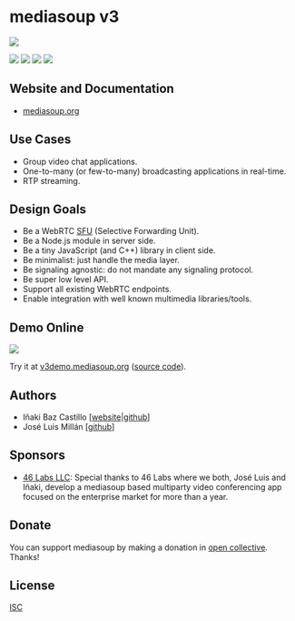 # mediasoup v3

[![][mediasoup-banner]][mediasoup-website]

[![][npm-shield-mediasoup]][npm-mediasoup]
[![][travis-ci-shield-mediasoup]][travis-ci-mediasoup]
[![][codacy-grade-shield-mediasoup]][codacy-grade-mediasoup]
[![][opencollective-shield-mediasoup]][opencollective-mediasoup]


## Website and Documentation

* [mediasoup.org][mediasoup-website]


## Use Cases

* Group video chat applications.
* One-to-many (or few-to-many) broadcasting applications in real-time.
* RTP streaming.


## Design Goals

* Be a WebRTC [SFU](https://webrtcglossary.com/sfu/) (Selective Forwarding Unit).
* Be a Node.js module in server side.
* Be a tiny JavaScript (and C++) library in client side.
* Be minimalist: just handle the media layer.
* Be signaling agnostic: do not mandate any signaling protocol.
* Be super low level API.
* Support all existing WebRTC endpoints.
* Enable integration with well known multimedia libraries/tools.


## Demo Online

[![][mediasoup-demo-screenshot]][mediasoup-demo]

Try it at [v3demo.mediasoup.org](https://v3demo.mediasoup.org) ([source code](https://github.com/versatica/mediasoup-demo)).


## Authors

* Iñaki Baz Castillo [[website](https://inakibaz.me)|[github](https://github.com/ibc/)]
* José Luis Millán [[github](https://github.com/jmillan/)]


## Sponsors

* [46 Labs LLC](https://46labs.com): Special thanks to 46 Labs where we both, José Luis and Iñaki, develop a mediasoup based multiparty video conferencing app focused on the enterprise market for more than a year.


## Donate

You can support mediasoup by making a donation in [open collective][opencollective-mediasoup]. Thanks!


## License

[ISC](./LICENSE)




[mediasoup-banner]: /art/mediasoup-banner.png
[mediasoup-demo-screenshot]: /art/mediasoup-v3.png
[mediasoup-website]: https://mediasoup.org
[mediasoup-demo]: https://v3demo.mediasoup.org
[travis-ci-shield-mediasoup]: https://travis-ci.com/versatica/mediasoup.svg?branch=master
[travis-ci-mediasoup]: https://travis-ci.com/versatica/mediasoup
[npm-shield-mediasoup]: https://img.shields.io/npm/v/mediasoup.svg
[npm-mediasoup]: https://npmjs.org/package/mediasoup
[codacy-grade-shield-mediasoup]: https://img.shields.io/codacy/grade/3c8b9efc83674b6189707ab4188cfb2b.svg
[codacy-grade-mediasoup]: https://www.codacy.com/app/versatica/mediasoup
[opencollective-shield-mediasoup]: https://img.shields.io/opencollective/all/mediasoup.svg
[opencollective-mediasoup]: https://opencollective.com/mediasoup/donate

